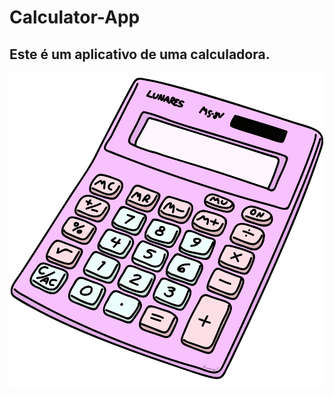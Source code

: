 # Calculator-App

## Este é um aplicativo de uma calculadora.

![Calculator](https://github.com/bielmenezesc/calculator-app/blob/master/calculator.gif?s=50)
